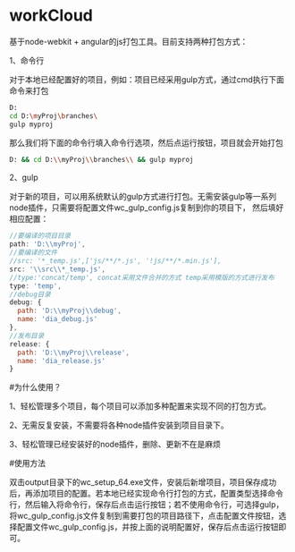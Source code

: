 # workCloud
基于node-webkit + angular的js打包工具。目前支持两种打包方式：

1、命令行

  对于本地已经配置好的项目，例如：项目已经采用gulp方式，通过cmd执行下面命令来打包 
  ```bash
  D: 
  cd D:\myProj\branches\
  gulp myproj
  ```
  那么我们将下面的命令行填入命令行选项，然后点运行按钮，项目就会开始打包
  ```bash
  D: && cd D:\\myProj\\branches\\ && gulp myproj
  ```
2、gulp

  对于新的项目，可以用系统默认的gulp方式进行打包。无需安装gulp等一系列node插件，只需要将配置文件wc_gulp_config.js复制到你的项目下，
  然后填好相应配置：
  ```js
  //要编译的项目目录
  path: 'D:\\myProj',
  //要编译的文件
  //src: '*_temp.js',['js/**/*.js', '!js/**/*.min.js'],
  src: '\\src\\*_temp.js',
  //type:'concat/temp', concat采用文件合并的方式 temp采用模版的方式进行发布
  type: 'temp',
  //debug目录
  debug: {
    path: 'D:\\myProj\\debug',
    name: 'dia_debug.js'
  },
  //发布目录
  release: {
    path: 'D:\\myProj\\release',
    name: 'dia_release.js'
  }
  ```

#为什么使用？

1、轻松管理多个项目，每个项目可以添加多种配置来实现不同的打包方式。

2、无需反复安装，不需要将各种node插件安装到项目目录下。

3、轻松管理已经安装好的node插件，删除、更新不在是麻烦

#使用方法

双击output目录下的wc_setup_64.exe文件，安装后新增项目，项目保存成功后，再添加项目的配置。若本地已经实现命令行打包的方式，配置类型选择命令行，然后输入将命令行，保存后点击运行按钮；若不使用命令行，可选择gulp，将wc_gulp_config.js文件复制到需要打包的项目路径下，点击配置文件按钮，选择配置文件wc_gulp_config.js，并按上面的说明配置好，保存后点击运行按钮即可。
